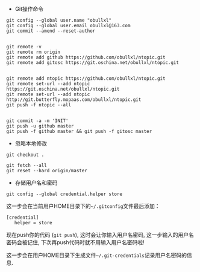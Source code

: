 + Git操作命令

~~~
git config --global user.name "obullxl"
git config --global user.email obullxl@163.com
git commit --amend --reset-author


git remote -v
git remote rm origin
git remote add github https://github.com/obullxl/ntopic.git
git remote add gitosc https://git.oschina.net/obullxl/ntopic.git


git remote add ntopic https://github.com/obullxl/ntopic.git
git remote set-url --add ntopic https://git.oschina.net/obullxl/ntopic.git
git remote set-url --add ntopic http://git.butterfly.mopaas.com/obullxl/ntopic.git
git push -f ntopic --all


git commit -a -m 'INIT'
git push -u github master
git push -f github master && git push -f gitosc master
~~~

+ 忽略本地修改

~~~
git checkout .
~~~

~~~
git fetch --all
git reset --hard origin/master
~~~

+ 存储用户名和密码

~~~
git config --global credential.helper store
~~~

这一步会在当前用户HOME目录下的`~/.gitconfig`文件最后添加：

~~~
[credential]
   helper = store
~~~

现在push你的代码 (`git push`), 这时会让你输入用户名密码, 这一步输入的用户名密码会被记住, 下次再push代码时就不用输入用户名密码啦!

这一步会在用户HOME目录下生成文件`~/.git-credentials`记录用户名密码的信息.
